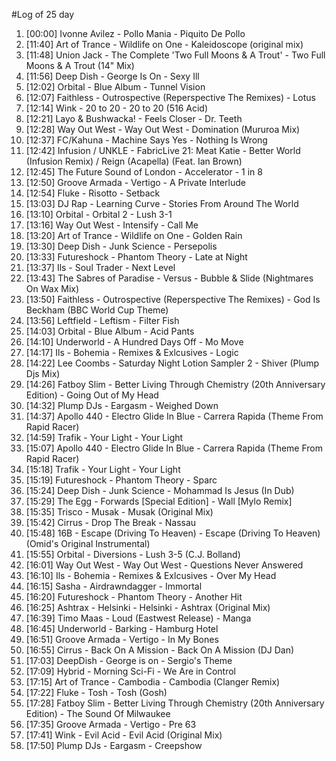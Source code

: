 #Log of 25 day

1. [00:00] Ivonne Avilez - Pollo Mania - Piquito De Pollo
1. [11:40] Art of Trance - Wildlife on One - Kaleidoscope (original mix)
1. [11:48] Union Jack - The Complete 'Two Full Moons & A Trout' - Two Full Moons & A Trout (14" Mix)
1. [11:56] Deep Dish - George Is On - Sexy Ill
1. [12:02] Orbital - Blue Album - Tunnel Vision
1. [12:07] Faithless - Outrospective (Reperspective The Remixes) - Lotus
1. [12:14] Wink - 20 to 20 - 20 to 20 (516 Acid)
1. [12:21] Layo & Bushwacka! - Feels Closer - Dr. Teeth
1. [12:28] Way Out West - Way Out West - Domination (Mururoa Mix)
1. [12:37] FC/Kahuna - Machine Says Yes - Nothing Is Wrong
1. [12:42] Infusion / UNKLE - FabricLive 21: Meat Katie - Better World (Infusion Remix) / Reign (Acapella) (Feat. Ian Brown)
1. [12:45] The Future Sound of London - Accelerator - 1 in 8
1. [12:50] Groove Armada - Vertigo - A Private Interlude
1. [12:54] Fluke - Risotto - Setback
1. [13:03] DJ Rap - Learning Curve - Stories From Around The World
1. [13:10] Orbital - Orbital 2 - Lush 3-1
1. [13:16] Way Out West - Intensify - Call Me
1. [13:20] Art of Trance - Wildlife on One - Golden Rain
1. [13:30] Deep Dish - Junk Science - Persepolis
1. [13:33] Futureshock - Phantom Theory - Late at Night
1. [13:37] Ils - Soul Trader - Next Level
1. [13:43] The Sabres of Paradise - Versus - Bubble & Slide (Nightmares On Wax Mix)
1. [13:50] Faithless - Outrospective (Reperspective The Remixes) - God Is Beckham (BBC World Cup Theme)
1. [13:56] Leftfield - Leftism - Filter Fish
1. [14:03] Orbital - Blue Album - Acid Pants
1. [14:10] Underworld - A Hundred Days Off - Mo Move
1. [14:17] Ils - Bohemia - Remixes & Exlcusives - Logic
1. [14:22] Lee Coombs - Saturday Night Lotion Sampler 2 - Shiver (Plump Djs Mix)
1. [14:26] Fatboy Slim - Better Living Through Chemistry (20th Anniversary Edition) - Going Out of My Head
1. [14:32] Plump DJs - Eargasm - Weighed Down
1. [14:37] Apollo 440 - Electro Glide In Blue - Carrera Rapida (Theme From Rapid Racer)
1. [14:59] Trafik - Your Light - Your Light
1. [15:07] Apollo 440 - Electro Glide In Blue - Carrera Rapida (Theme From Rapid Racer)
1. [15:18] Trafik - Your Light - Your Light
1. [15:19] Futureshock - Phantom Theory - Sparc
1. [15:24] Deep Dish - Junk Science - Mohammad Is Jesus (In Dub)
1. [15:29] The Egg - Forwards [Special Edition] - Wall [Mylo Remix]
1. [15:35] Trisco - Musak - Musak (Original Mix)
1. [15:42] Cirrus - Drop The Break - Nassau
1. [15:48] 16B - Escape (Driving To Heaven) - Escape (Driving To Heaven) (Omid's Original Instrumental)
1. [15:55] Orbital - Diversions - Lush 3-5 (C.J. Bolland)
1. [16:01] Way Out West - Way Out West - Questions Never Answered
1. [16:10] Ils - Bohemia - Remixes & Exlcusives - Over My Head
1. [16:15] Sasha - Airdrawndagger - Immortal
1. [16:20] Futureshock - Phantom Theory - Another Hit
1. [16:25] Ashtrax - Helsinki - Helsinki - Ashtrax (Original Mix)
1. [16:39] Timo Maas - Loud (Eastwest Release) - Manga
1. [16:45] Underworld - Barking - Hamburg Hotel
1. [16:51] Groove Armada - Vertigo - In My Bones
1. [16:55] Cirrus - Back On A Mission - Back On A Mission (DJ Dan)
1. [17:03] DeepDish - George is on - Sergio's Theme
1. [17:09] Hybrid - Morning Sci-Fi - We Are in Control
1. [17:15] Art of Trance - Cambodia - Cambodia (Clanger Remix)
1. [17:22] Fluke - Tosh - Tosh (Gosh)
1. [17:28] Fatboy Slim - Better Living Through Chemistry (20th Anniversary Edition) - The Sound Of Milwaukee
1. [17:35] Groove Armada - Vertigo - Pre 63
1. [17:41] Wink - Evil Acid - Evil Acid (Original Mix)
1. [17:50] Plump DJs - Eargasm - Creepshow
